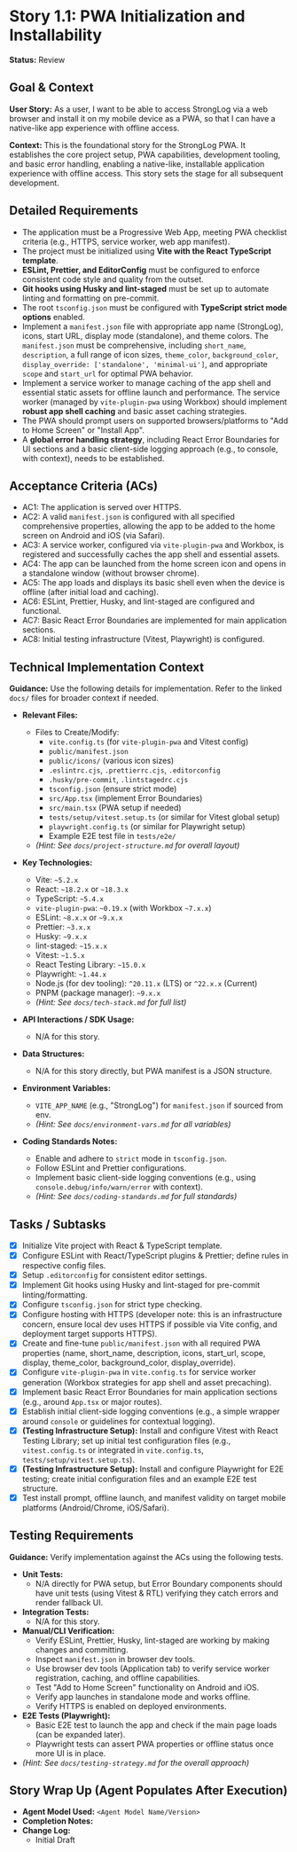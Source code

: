# Story 1.1: PWA Initialization and Installability

**Status:** Review

## Goal & Context

**User Story:** As a user, I want to be able to access StrongLog via a web browser and install it on my mobile device as a PWA, so that I can have a native-like app experience with offline access.

**Context:** This is the foundational story for the StrongLog PWA. It establishes the core project setup, PWA capabilities, development tooling, and basic error handling, enabling a native-like, installable application experience with offline access. This story sets the stage for all subsequent development.

## Detailed Requirements

- The application must be a Progressive Web App, meeting PWA checklist criteria (e.g., HTTPS, service worker, web app manifest).
- The project must be initialized using **Vite with the React TypeScript template**.
- **ESLint, Prettier, and EditorConfig** must be configured to enforce consistent code style and quality from the outset.
- **Git hooks using Husky and lint-staged** must be set up to automate linting and formatting on pre-commit.
- The root `tsconfig.json` must be configured with **TypeScript strict mode options** enabled.
- Implement a `manifest.json` file with appropriate app name (StrongLog), icons, start URL, display mode (standalone), and theme colors. The `manifest.json` must be comprehensive, including `short_name`, `description`, a full range of icon sizes, `theme_color`, `background_color`, `display_override: ['standalone', 'minimal-ui']`, and appropriate `scope` and `start_url` for optimal PWA behavior.
- Implement a service worker to manage caching of the app shell and essential static assets for offline launch and performance. The service worker (managed by `vite-plugin-pwa` using Workbox) should implement **robust app shell caching** and basic asset caching strategies.
- The PWA should prompt users on supported browsers/platforms to "Add to Home Screen" or "Install App".
- A **global error handling strategy**, including React Error Boundaries for UI sections and a basic client-side logging approach (e.g., to console, with context), needs to be established.

## Acceptance Criteria (ACs)

- AC1: The application is served over HTTPS.
- AC2: A valid `manifest.json` is configured with all specified comprehensive properties, allowing the app to be added to the home screen on Android and iOS (via Safari).
- AC3: A service worker, configured via `vite-plugin-pwa` and Workbox, is registered and successfully caches the app shell and essential assets.
- AC4: The app can be launched from the home screen icon and opens in a standalone window (without browser chrome).
- AC5: The app loads and displays its basic shell even when the device is offline (after initial load and caching).
- AC6: ESLint, Prettier, Husky, and lint-staged are configured and functional.
- AC7: Basic React Error Boundaries are implemented for main application sections.
- AC8: Initial testing infrastructure (Vitest, Playwright) is configured.

## Technical Implementation Context

**Guidance:** Use the following details for implementation. Refer to the linked `docs/` files for broader context if needed.

- **Relevant Files:**

  - Files to Create/Modify:
    - `vite.config.ts` (for `vite-plugin-pwa` and Vitest config)
    - `public/manifest.json`
    - `public/icons/` (various icon sizes)
    - `.eslintrc.cjs`, `.prettierrc.cjs`, `.editorconfig`
    - `.husky/pre-commit`, `.lintstagedrc.cjs`
    - `tsconfig.json` (ensure strict mode)
    - `src/App.tsx` (implement Error Boundaries)
    - `src/main.tsx` (PWA setup if needed)
    - `tests/setup/vitest.setup.ts` (or similar for Vitest global setup)
    - `playwright.config.ts` (or similar for Playwright setup)
    - Example E2E test file in `tests/e2e/`
  - _(Hint: See `docs/project-structure.md` for overall layout)_

- **Key Technologies:**

  - Vite: `~5.2.x`
  - React: `~18.2.x` or `~18.3.x`
  - TypeScript: `~5.4.x`
  - `vite-plugin-pwa`: `~0.19.x` (with Workbox `~7.x.x`)
  - ESLint: `~8.x.x` or `~9.x.x`
  - Prettier: `~3.x.x`
  - Husky: `~9.x.x`
  - lint-staged: `~15.x.x`
  - Vitest: `~1.5.x`
  - React Testing Library: `~15.0.x`
  - Playwright: `~1.44.x`
  - Node.js (for dev tooling): `^20.11.x` (LTS) or `^22.x.x` (Current)
  - PNPM (package manager): `~9.x.x`
  - _(Hint: See `docs/tech-stack.md` for full list)_

- **API Interactions / SDK Usage:**

  - N/A for this story.

- **Data Structures:**

  - N/A for this story directly, but PWA manifest is a JSON structure.

- **Environment Variables:**

  - `VITE_APP_NAME` (e.g., "StrongLog") for `manifest.json` if sourced from env.
  - _(Hint: See `docs/environment-vars.md` for all variables)_

- **Coding Standards Notes:**
  - Enable and adhere to `strict` mode in `tsconfig.json`.
  - Follow ESLint and Prettier configurations.
  - Implement basic client-side logging conventions (e.g., using `console.debug/info/warn/error` with context).
  - _(Hint: See `docs/coding-standards.md` for full standards)_

## Tasks / Subtasks

- [x] Initialize Vite project with React & TypeScript template.
- [x] Configure ESLint with React/TypeScript plugins & Prettier; define rules in respective config files.
- [x] Setup `.editorconfig` for consistent editor settings.
- [x] Implement Git hooks using Husky and lint-staged for pre-commit linting/formatting.
- [x] Configure `tsconfig.json` for strict type checking.
- [x] Configure hosting with HTTPS (developer note: this is an infrastructure concern, ensure local dev uses HTTPS if possible via Vite config, and deployment target supports HTTPS).
- [x] Create and fine-tune `public/manifest.json` with all required PWA properties (name, short_name, description, icons, start_url, scope, display, theme_color, background_color, display_override).
- [x] Configure `vite-plugin-pwa` in `vite.config.ts` for service worker generation (Workbox strategies for app shell and asset precaching).
- [x] Implement basic React Error Boundaries for main application sections (e.g., around `App.tsx` or major routes).
- [x] Establish initial client-side logging conventions (e.g., a simple wrapper around `console` or guidelines for contextual logging).
- [x] **(Testing Infrastructure Setup):** Install and configure Vitest with React Testing Library; set up initial test configuration files (e.g., `vitest.config.ts` or integrated in `vite.config.ts`, `tests/setup/vitest.setup.ts`).
- [x] **(Testing Infrastructure Setup):** Install and configure Playwright for E2E testing; create initial configuration files and an example E2E test structure.
- [x] Test install prompt, offline launch, and manifest validity on target mobile platforms (Android/Chrome, iOS/Safari).

## Testing Requirements

**Guidance:** Verify implementation against the ACs using the following tests.

- **Unit Tests:**
  - N/A directly for PWA setup, but Error Boundary components should have unit tests (using Vitest & RTL) verifying they catch errors and render fallback UI.
- **Integration Tests:**
  - N/A for this story.
- **Manual/CLI Verification:**
  - Verify ESLint, Prettier, Husky, lint-staged are working by making changes and committing.
  - Inspect `manifest.json` in browser dev tools.
  - Use browser dev tools (Application tab) to verify service worker registration, caching, and offline capabilities.
  - Test "Add to Home Screen" functionality on Android and iOS.
  - Verify app launches in standalone mode and works offline.
  - Verify HTTPS is enabled on deployed environments.
- **E2E Tests (Playwright):**
  - Basic E2E test to launch the app and check if the main page loads (can be expanded later).
  - Playwright tests can assert PWA properties or offline status once more UI is in place.
- _(Hint: See `docs/testing-strategy.md` for the overall approach)_

## Story Wrap Up (Agent Populates After Execution)

- **Agent Model Used:** `<Agent Model Name/Version>`
- **Completion Notes:**
- **Change Log:**
  - Initial Draft
